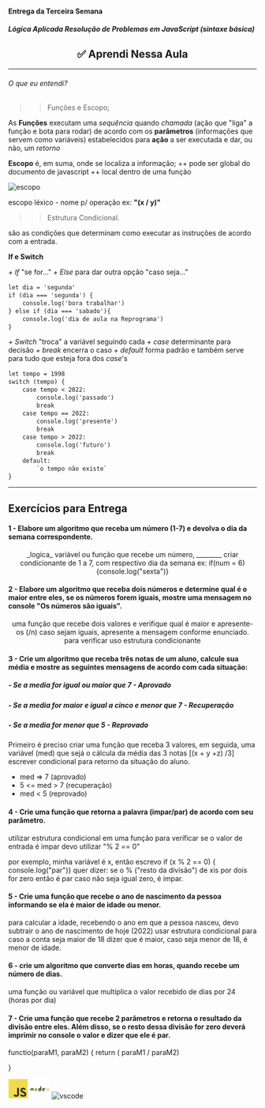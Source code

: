 #### Entrega da Terceira Semana
##### _Lógica Aplicada_ **Resolução de Problemas em JavaScript (sintaxe básica)**

<h2 align="center"> ✅ Aprendi Nessa Aula</h2>
<hr/> 

###### O que eu entendi?

>> Funções e Escopo;

As **Funções** executam uma _sequência_ quando _chamada_ (ação que "liga" a função e bota para rodar) de acordo com os **parâmetros** (informações que servem como variáveis) estabelecidos para **ação** a ser executada e dar, ou não, um _retorno_

**Escopo** é, em suma, onde se localiza a informação;
++ pode ser global
do documento de javascript
++ local
dentro de uma função

<img src="https://blog.cod3r.com.br/wp-content/uploads/2022/01/2022-01-04_11-28.png" alt="escopo" width="120" height="120"/>

escopo léxico - nome p/ operação
ex: __"(x / y)"__

>> Estrutura Condicional.

são as condições que determinam como executar as instruções de acordo com a entrada.

**If e Switch**

_+ If_ </n>
"se for..." </n>
_+ Else_ </n>
para dar outra opção </n>
"caso seja..." </n>

```
let dia = 'segunda'
if (dia === 'segunda') {
    console.log('bora trabalhar')
} else if (dia === 'sabado'){
    console.log('dia de aula na Reprograma')
}

```
_+ Switch_
"troca" a variável seguindo cada
_+ case_
determinante para decisão
_+ break_
encerra o caso
_+ default_
forma padrão e também serve para tudo que esteja fora dos _case_'s

```
let tempo = 1998
switch (tempo) {
    case tempo < 2022:
        console.log('passado')
        break
    case tempo == 2022:
        console.log('presente')
        break
    case tempo > 2022:
        console.log('futuro')
        break
    default: 
        `o tempo não existe`
}

```

------------------------------------------------------------------------------------ 


## **Exercícios para Entrega**

#### 1 - Elabore um algoritmo que receba um número (1-7) e devolva o dia da semana correspondente.

<p align=center>
_logica_ variável ou função que recebe um número, 
________ criar condicionante de 1 a 7, com respectivo dia da semana
ex: if(num = 6) {console.log("sexta")}
</p>

#### 2 - Elabore um algoritmo que receba dois números e determine qual é o maior entre eles, se os números forem iguais, mostre uma mensagem no console "Os números são iguais".

<p align=center>
uma função que recebe dois valores e verifique qual é maior e apresente-os (/n)
caso sejam iguais, apresente a mensagem conforme enunciado.
para verificar uso estrutura condicionante
</p>

#### 3 - Crie um algoritmo que receba três notas de um aluno, calcule sua média e mostre as seguintes mensagens de acordo com cada situação:
##### - Se a media for igual ou maior que 7 - Aprovado
##### - Se a media for maior e igual a cinco e menor que 7 - Recuperação
##### - Se a media for menor que 5 - Reprovado

Primeiro é preciso criar uma função que receba 3 valores,
em seguida, uma variável (med) que sejá o cálcula da média das 3 notas [(x + y +z) /3]
escrever condicional para retorno da situação do aluno.
- med => 7 (aprovado)
- 5 <= med > 7 (recuperação)
- med < 5 (reprovado)

#### 4 - Crie uma função que retorna a palavra (impar/par) de acordo com seu parâmetro.

utilizar estrutura condicional em uma função para verificar
se o valor de entrada é impar devo utilizar "% 2 == 0"

por exemplo, minha variável é x, então escrevo if (x % 2 == 0) { console.log("par")}
quer dizer: se o % ("resto da divisão") de xis por dois for zero então é par
caso não seja igual zero, é impar.

#### 5 - Crie uma função que recebe o ano de nascimento da pessoa informando se ela é maior de idade ou menor.

para calcular a idade, recebendo o ano em que a pessoa nasceu, devo subtrair o ano de nascimento de hoje (2022)
usar estrutura condicional para caso a conta seja maior de 18 dizer que é maior, caso seja menor de 18, é menor de idade.

#### 6 - crie um algoritmo que converte dias em horas, quando recebe um número de dias.

uma função ou variável que multiplica o valor recebido de dias por 24 (horas por dia) 

#### 7 - Crie uma função que recebe 2 parâmetros e retorna o resultado da divisão entre eles. Além disso, se o resto dessa divisão for zero deverá imprimir no console o valor e dizer que ele é par.

functio(paraM1, paraM2) {
  return ( paraM1 / paraM2)
  
}





<p align="left">
<img src="https://raw.githubusercontent.com/devicons/devicon/master/icons/javascript/javascript-original.svg" alt="javascript" width="40" height="40"/> 
<img src="https://raw.githubusercontent.com/devicons/devicon/master/icons/nodejs/nodejs-original-wordmark.svg" alt="nodejs" width="40" height="40"/> 
<img src="https://i.ibb.co/qRxV2fK/download.png" alt="vscode" width="40" height="40"/>
</p>

